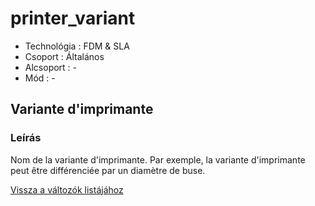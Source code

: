 # printer\_variant

* Technológia : FDM & SLA
* Csoport : Általános
* Alcsoport : -
* Mód : -

## Variante d'imprimante

### Leírás

Nom de la variante d'imprimante. Par exemple, la variante d'imprimante peut être différenciée par un diamètre de buse.

[Vissza a változók listájához](/)

